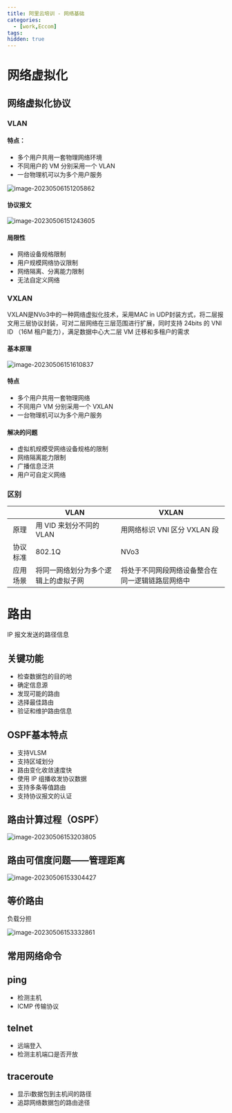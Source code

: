 ```yaml
---
title: 阿里云培训 - 网络基础
categories:
  - [work,Eccom]
tags: 
hidden: true
---
```


# 网络虚拟化

## 网络虚拟化协议

### VLAN

#### 特点：

- 多个用户共用一套物理网络环境
- 不同用户的 VM 分别采用一个 VLAN
- 一台物理机可以为多个用户服务

![image-20230506151205862](https://s2.loli.net/2023/05/06/lwi8rjQn9xu3mzL.png)

#### 协议报文

![image-20230506151243605](https://s2.loli.net/2023/05/06/pveIHjhsU3gRBnm.png)

#### 局限性

- 网络设备规格限制
- 用户规模网络协议限制
- 网络隔离、分离能力限制
- 无法自定义网络

### VXLAN

VXLAN是NVo3中的一种网络虚拟化技术，采用MAC in UDP封装方式，将二层报文用三层协议封装，可对二层网络在三层范围进行扩展，同时支持 24bits 的 VNI ID （16M 租户能力），满足数据中心大二层 VM 迁移和多租户的需求

#### 基本原理

![image-20230506151610837](https://s2.loli.net/2023/05/06/8JA5FMt2Tlpogrj.png)

#### 特点

- 多个用户共用一套物理网络
- 不同用户 VM 分别采用一个 VXLAN
- 一台物理机可以为多个用户服务

#### 解决的问题

- 虚拟机规模受网络设备规格的限制
- 网络隔离能力限制
- 广播信息泛洪
- 用户可自定义网络

### 区别

|          | VLAN                                 | VXLAN                                            |
| :------: | ------------------------------------ | ------------------------------------------------ |
|   原理   | 用 VID 来划分不同的VLAN              | 用网络标识 VNI 区分 VXLAN 段                     |
| 协议标准 | 802.1Q                               | NVo3                                             |
| 应用场景 | 将同一网络划分为多个逻辑上的虚拟子网 | 将处于不同网段网络设备整合在同一逻辑链路层网络中 |

# 路由

IP 报文发送的路径信息

## 关键功能

- 检查数据包的目的地
- 确定信息源
- 发现可能的路由
- 选择最佳路由
- 验证和维护路由信息

## OSPF基本特点

- 支持VLSM
- 支持区域划分
- 路由变化收敛速度快
- 使用 IP 组播收发协议数据
- 支持多条等值路由
- 支持协议报文的认证

## 路由计算过程（OSPF）

![image-20230506153203805](https://s2.loli.net/2023/05/06/VGaZ27EqxHOIAzm.png)

## 路由可信度问题——管理距离

![image-20230506153304427](https://s2.loli.net/2023/05/06/sH7XRJcgZ5uYwBn.png)

## 等价路由

负载分担

![image-20230506153332861](https://s2.loli.net/2023/05/06/TbsHvWEFP1BDxGk.png)

## 常用网络命令

## ping

- 检测主机
- ICMP 传输协议

## teInet

- 远端登入
- 检测主机端口是否开放

## traceroute

- 显示i数据包到主机间的路径
- 追踪网络数据包的路由途径

